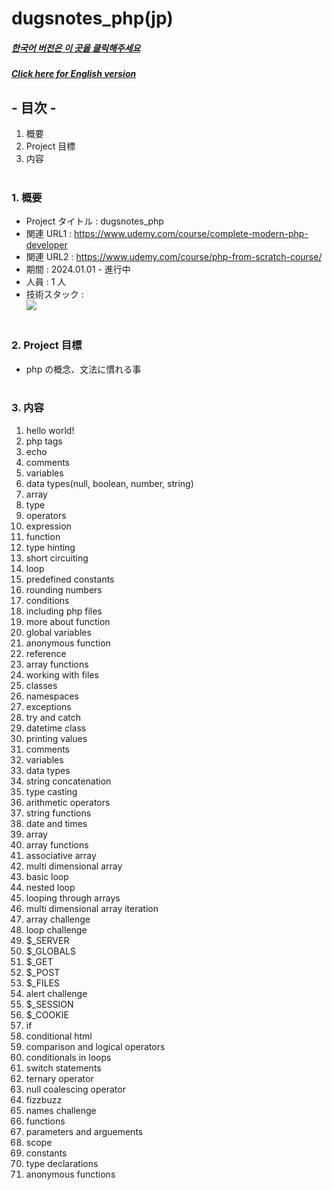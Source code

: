# dugsnotes_php(jp)

##### [한국어 버전은 이 곳을 클릭해주세요](README.md)

##### [Click here for English version](README_EN.md)

## - 目次 -

1. 概要
2. Project 目標
3. 内容
   </br>
   </br>

### 1. 概要

- Project タイトル : dugsnotes_php
- 関連 URL1 : https://www.udemy.com/course/complete-modern-php-developer
- 関連 URL2 : https://www.udemy.com/course/php-from-scratch-course/
- 期間 : 2024.01.01 - 進行中
- 人員 : 1 人
- 技術スタック : </br>
  <img src="https://img.shields.io/badge/php-777BB4?style=for-the-badge&logo=php&logoColor=white">
  </br>
  </br>

### 2. Project 目標

- php の概念、文法に慣れる事
  </br>
  </br>

### 3. 内容

1. hello world!
2. php tags
3. echo
4. comments
5. variables
6. data types(null, boolean, number, string)
7. array
8. type
9. operators
10. expression
11. function
12. type hinting
13. short circuiting
14. loop
15. predefined constants
16. rounding numbers
17. conditions
18. including php files
19. more about function
20. global variables
21. anonymous function
22. reference
23. array functions
24. working with files
25. classes
26. namespaces
27. exceptions
28. try and catch
29. datetime class
30. printing values
31. comments
32. variables
33. data types
34. string concatenation
35. type casting
36. arithmetic operators
37. string functions
38. date and times
39. array
40. array functions
41. associative array
42. multi dimensional array
43. basic loop
44. nested loop
45. looping through arrays
46. multi dimensional array iteration
47. array challenge
48. loop challenge
49. $\_SERVER
50. $\_GLOBALS
51. $\_GET
52. $\_POST
53. $\_FILES
54. alert challenge
55. $\_SESSION
56. $\_COOKIE
57. if
58. conditional html
59. comparison and logical operators
60. conditionals in loops
61. switch statements
62. ternary operator
63. null coalescing operator
64. fizzbuzz
65. names challenge
66. functions
67. parameters and arguements
68. scope
69. constants
70. type declarations
71. anonymous functions
